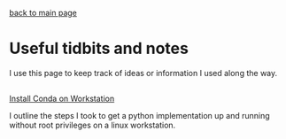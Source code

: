 [back to main page](https://michael-hoffman.gitbub.io/)

# Useful tidbits and notes
I use this page to keep track of ideas or information I used along the
way.

##
[Install Conda on Workstation](https://michael-hoffman.github.io/notes/install_conda)

I outline the steps I took to get a python implementation up and
running without root privileges on a linux workstation.
